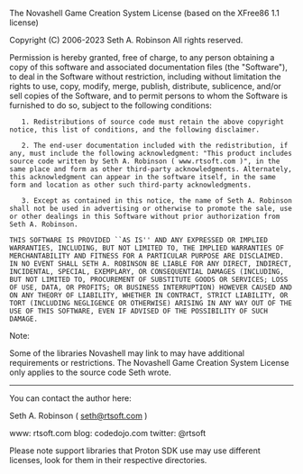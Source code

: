The Novashell Game Creation System License (based on the XFree86 1.1 license)

Copyright (C)  2006-2023 Seth A. Robinson
All rights reserved.

 Permission is hereby granted, free of charge, to any person obtaining a copy of this software and associated documentation files (the "Software"), to deal in the Software without restriction, including without limitation the rights to use, copy, modify, merge, publish, distribute, sublicence, and/or sell copies of the Software, and to permit persons to whom the Software is furnished to do so, subject to the following conditions:

       1. Redistributions of source code must retain the above copyright notice, this list of conditions, and the following disclaimer.

       2. The end-user documentation included with the redistribution, if any, must include the following acknowledgment: "This product includes source code written by Seth A. Robinson ( www.rtsoft.com )", in the same place and form as other third-party acknowledgments. Alternately, this acknowledgment can appear in the software itself, in the same form and location as other such third-party acknowledgments.

       3. Except as contained in this notice, the name of Seth A. Robinson shall not be used in advertising or otherwise to promote the sale, use or other dealings in this Software without prior authorization from Seth A. Robinson.

    THIS SOFTWARE IS PROVIDED ``AS IS'' AND ANY EXPRESSED OR IMPLIED WARRANTIES, INCLUDING, BUT NOT LIMITED TO, THE IMPLIED WARRANTIES OF MERCHANTABILITY AND FITNESS FOR A PARTICULAR PURPOSE ARE DISCLAIMED. IN NO EVENT SHALL SETH A. ROBINSON BE LIABLE FOR ANY DIRECT, INDIRECT, INCIDENTAL, SPECIAL, EXEMPLARY, OR CONSEQUENTIAL DAMAGES (INCLUDING, BUT NOT LIMITED TO, PROCUREMENT OF SUBSTITUTE GOODS OR SERVICES; LOSS OF USE, DATA, OR PROFITS; OR BUSINESS INTERRUPTION) HOWEVER CAUSED AND ON ANY THEORY OF LIABILITY, WHETHER IN CONTRACT, STRICT LIABILITY, OR TORT (INCLUDING NEGLIGENCE OR OTHERWISE) ARISING IN ANY WAY OUT OF THE USE OF THIS SOFTWARE, EVEN IF ADVISED OF THE POSSIBILITY OF SUCH DAMAGE.


Note:

Some of the libraries Novashell may link to may have additional requirements or restrictions.  The Novashell Game Creation System License only applies to the source code Seth wrote.


********************************************************************

You can contact the author here:

Seth A. Robinson ( seth@rtsoft.com )

www: rtsoft.com
blog: codedojo.com
twitter: @rtsoft

Please note support libraries that Proton SDK use may use different licenses, look for them in their respective directories.

